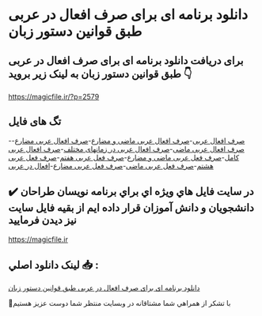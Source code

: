 # دانلود برنامه ای برای صرف افعال در عربی طبق قوانین دستور زبان

## برای دریافت دانلود برنامه ای برای صرف افعال در عربی طبق قوانین دستور زبان به لینک زیر بروید 👇

https://magicfile.ir/?p=2579

## تگ های فایل

-[صرف افعال عربی](https://magicfile.ir/product/%d8%a8%d8%b1%d9%86%d8%a7%d9%85%d9%87-%d8%a7%db%8c-%d8%a8%d8%b1%d8%a7%db%8c-%d8%b5%d8%b1%d9%81-%d8%a7%d9%81%d8%b9%d8%a7%d9%84-%d8%af%d8%b1-%d8%b9%d8%b1%d8%a8%db%8c-%d8%b7%d8%a8%d9%82-%d9%82%d9%88%d8%a7%d9%86%db%8c%d9%86-%d8%af%d8%b3%d8%aa%d9%88%d8%b1-%d8%b2%d8%a8%d8%a7%d9%86/)-[صرف افعال عربی ماضی و مضارع](https://magicfile.ir/product/%d8%a8%d8%b1%d9%86%d8%a7%d9%85%d9%87-%d8%a7%db%8c-%d8%a8%d8%b1%d8%a7%db%8c-%d8%b5%d8%b1%d9%81-%d8%a7%d9%81%d8%b9%d8%a7%d9%84-%d8%af%d8%b1-%d8%b9%d8%b1%d8%a8%db%8c-%d8%b7%d8%a8%d9%82-%d9%82%d9%88%d8%a7%d9%86%db%8c%d9%86-%d8%af%d8%b3%d8%aa%d9%88%d8%b1-%d8%b2%d8%a8%d8%a7%d9%86/)-[صرف افعال عربی مضارع](https://magicfile.ir/product/%d8%a8%d8%b1%d9%86%d8%a7%d9%85%d9%87-%d8%a7%db%8c-%d8%a8%d8%b1%d8%a7%db%8c-%d8%b5%d8%b1%d9%81-%d8%a7%d9%81%d8%b9%d8%a7%d9%84-%d8%af%d8%b1-%d8%b9%d8%b1%d8%a8%db%8c-%d8%b7%d8%a8%d9%82-%d9%82%d9%88%d8%a7%d9%86%db%8c%d9%86-%d8%af%d8%b3%d8%aa%d9%88%d8%b1-%d8%b2%d8%a8%d8%a7%d9%86/)-[صرف افعال عربی ماضی](https://magicfile.ir/product/%d8%a8%d8%b1%d9%86%d8%a7%d9%85%d9%87-%d8%a7%db%8c-%d8%a8%d8%b1%d8%a7%db%8c-%d8%b5%d8%b1%d9%81-%d8%a7%d9%81%d8%b9%d8%a7%d9%84-%d8%af%d8%b1-%d8%b9%d8%b1%d8%a8%db%8c-%d8%b7%d8%a8%d9%82-%d9%82%d9%88%d8%a7%d9%86%db%8c%d9%86-%d8%af%d8%b3%d8%aa%d9%88%d8%b1-%d8%b2%d8%a8%d8%a7%d9%86/)-[صرف افعال عربی در زمانهای مختلف](https://magicfile.ir/product/%d8%a8%d8%b1%d9%86%d8%a7%d9%85%d9%87-%d8%a7%db%8c-%d8%a8%d8%b1%d8%a7%db%8c-%d8%b5%d8%b1%d9%81-%d8%a7%d9%81%d8%b9%d8%a7%d9%84-%d8%af%d8%b1-%d8%b9%d8%b1%d8%a8%db%8c-%d8%b7%d8%a8%d9%82-%d9%82%d9%88%d8%a7%d9%86%db%8c%d9%86-%d8%af%d8%b3%d8%aa%d9%88%d8%b1-%d8%b2%d8%a8%d8%a7%d9%86/)-[صرف افعال عربی کامل](https://magicfile.ir/product/%d8%a8%d8%b1%d9%86%d8%a7%d9%85%d9%87-%d8%a7%db%8c-%d8%a8%d8%b1%d8%a7%db%8c-%d8%b5%d8%b1%d9%81-%d8%a7%d9%81%d8%b9%d8%a7%d9%84-%d8%af%d8%b1-%d8%b9%d8%b1%d8%a8%db%8c-%d8%b7%d8%a8%d9%82-%d9%82%d9%88%d8%a7%d9%86%db%8c%d9%86-%d8%af%d8%b3%d8%aa%d9%88%d8%b1-%d8%b2%d8%a8%d8%a7%d9%86/)-[صرف فعل عربی ماضی و مضارع](https://magicfile.ir/product/%d8%a8%d8%b1%d9%86%d8%a7%d9%85%d9%87-%d8%a7%db%8c-%d8%a8%d8%b1%d8%a7%db%8c-%d8%b5%d8%b1%d9%81-%d8%a7%d9%81%d8%b9%d8%a7%d9%84-%d8%af%d8%b1-%d8%b9%d8%b1%d8%a8%db%8c-%d8%b7%d8%a8%d9%82-%d9%82%d9%88%d8%a7%d9%86%db%8c%d9%86-%d8%af%d8%b3%d8%aa%d9%88%d8%b1-%d8%b2%d8%a8%d8%a7%d9%86/)-[صرف فعل عربی هفتم](https://magicfile.ir/product/%d8%a8%d8%b1%d9%86%d8%a7%d9%85%d9%87-%d8%a7%db%8c-%d8%a8%d8%b1%d8%a7%db%8c-%d8%b5%d8%b1%d9%81-%d8%a7%d9%81%d8%b9%d8%a7%d9%84-%d8%af%d8%b1-%d8%b9%d8%b1%d8%a8%db%8c-%d8%b7%d8%a8%d9%82-%d9%82%d9%88%d8%a7%d9%86%db%8c%d9%86-%d8%af%d8%b3%d8%aa%d9%88%d8%b1-%d8%b2%d8%a8%d8%a7%d9%86/)-[صرف فعل عربی هشتم](https://magicfile.ir/product/%d8%a8%d8%b1%d9%86%d8%a7%d9%85%d9%87-%d8%a7%db%8c-%d8%a8%d8%b1%d8%a7%db%8c-%d8%b5%d8%b1%d9%81-%d8%a7%d9%81%d8%b9%d8%a7%d9%84-%d8%af%d8%b1-%d8%b9%d8%b1%d8%a8%db%8c-%d8%b7%d8%a8%d9%82-%d9%82%d9%88%d8%a7%d9%86%db%8c%d9%86-%d8%af%d8%b3%d8%aa%d9%88%d8%b1-%d8%b2%d8%a8%d8%a7%d9%86/)-[صرف فعل عربی ماضی](https://magicfile.ir/product/%d8%a8%d8%b1%d9%86%d8%a7%d9%85%d9%87-%d8%a7%db%8c-%d8%a8%d8%b1%d8%a7%db%8c-%d8%b5%d8%b1%d9%81-%d8%a7%d9%81%d8%b9%d8%a7%d9%84-%d8%af%d8%b1-%d8%b9%d8%b1%d8%a8%db%8c-%d8%b7%d8%a8%d9%82-%d9%82%d9%88%d8%a7%d9%86%db%8c%d9%86-%d8%af%d8%b3%d8%aa%d9%88%d8%b1-%d8%b2%d8%a8%d8%a7%d9%86/)-[صرف فعل عربی مضارع](https://magicfile.ir/product/%d8%a8%d8%b1%d9%86%d8%a7%d9%85%d9%87-%d8%a7%db%8c-%d8%a8%d8%b1%d8%a7%db%8c-%d8%b5%d8%b1%d9%81-%d8%a7%d9%81%d8%b9%d8%a7%d9%84-%d8%af%d8%b1-%d8%b9%d8%b1%d8%a8%db%8c-%d8%b7%d8%a8%d9%82-%d9%82%d9%88%d8%a7%d9%86%db%8c%d9%86-%d8%af%d8%b3%d8%aa%d9%88%d8%b1-%d8%b2%d8%a8%d8%a7%d9%86/)-[افعال در عربی](https://magicfile.ir/product/%d8%a8%d8%b1%d9%86%d8%a7%d9%85%d9%87-%d8%a7%db%8c-%d8%a8%d8%b1%d8%a7%db%8c-%d8%b5%d8%b1%d9%81-%d8%a7%d9%81%d8%b9%d8%a7%d9%84-%d8%af%d8%b1-%d8%b9%d8%b1%d8%a8%db%8c-%d8%b7%d8%a8%d9%82-%d9%82%d9%88%d8%a7%d9%86%db%8c%d9%86-%d8%af%d8%b3%d8%aa%d9%88%d8%b1-%d8%b2%d8%a8%d8%a7%d9%86/)

## ✔️ در سايت فايل هاي ويژه اي براي برنامه نويسان طراحان دانشجويان و دانش آموزان قرار داده ايم از بقيه فايل سايت نيز ديدن فرماييد

https://magicfile.ir


## لينک دانلود اصلي 📥 :

[دانلود برنامه ای برای صرف افعال در عربی طبق قوانین دستور زبان](https://magicfile.ir/product/%d8%a8%d8%b1%d9%86%d8%a7%d9%85%d9%87-%d8%a7%db%8c-%d8%a8%d8%b1%d8%a7%db%8c-%d8%b5%d8%b1%d9%81-%d8%a7%d9%81%d8%b9%d8%a7%d9%84-%d8%af%d8%b1-%d8%b9%d8%b1%d8%a8%db%8c-%d8%b7%d8%a8%d9%82-%d9%82%d9%88%d8%a7%d9%86%db%8c%d9%86-%d8%af%d8%b3%d8%aa%d9%88%d8%b1-%d8%b2%d8%a8%d8%a7%d9%86/) 


🙏با تشکر از همراهي شما مشتاقانه در وبسایت منتظر شما دوست عزیز هستیم

